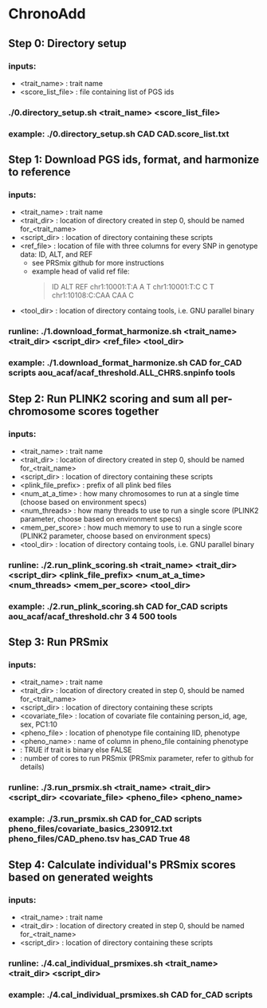 # ChronoAdd

## Step 0: Directory setup

### inputs: 
* <trait_name> : trait name
* <score_list_file> : file containing list of PGS ids
### ./0.directory_setup.sh <trait_name> <score_list_file>
### example: ./0.directory_setup.sh CAD CAD.score_list.txt



## Step 1: Download PGS ids, format, and harmonize to reference

### inputs: 
* <trait_name> : trait name
* <trait_dir> : location of directory created in step 0, should be named for_<trait_name>
* <script_dir> : location of directory containing these scripts
* <ref_file> : location of file with three columns for every SNP in genotype data: ID, ALT, and REF
  * see PRSmix github for more instructions
  * example head of valid ref file:
    >   ID      ALT     REF
    >   chr1:10001:T:A  A       T
    >   chr1:10001:T:C  C       T
    >   chr1:10108:C:CAA        CAA     C
* <tool_dir> : location of directory containg tools, i.e. GNU parallel binary
  
### runline: ./1.download_format_harmonize.sh <trait_name> <trait_dir> <script_dir> <ref_file> <tool_dir>
### example: ./1.download_format_harmonize.sh CAD for_CAD scripts aou_acaf/acaf_threshold.ALL_CHRS.snpinfo tools



## Step 2: Run PLINK2 scoring and sum all per-chromosome scores together

### inputs: 
* <trait_name> : trait name
* <trait_dir> : location of directory created in step 0, should be named for_<trait_name>
* <script_dir> : location of directory containing these scripts
* <plink_file_prefix> : prefix of all plink bed files
* <num_at_a_time> : how many chromosomes to run at a single time (choose based on environment specs)
* <num_threads> : how many threads to use to run a single score (PLINK2 parameter, choose based on environment specs)
* <mem_per_score> : how much memory to use to run a single score (PLINK2 parameter, choose based on environment specs)
* <tool_dir> : location of directory containg tools, i.e. GNU parallel binary

### runline: ./2.run_plink_scoring.sh <trait_name> <trait_dir> <script_dir> <plink_file_prefix> <num_at_a_time> <num_threads> <mem_per_score> <tool_dir>
### example: ./2.run_plink_scoring.sh CAD for_CAD scripts aou_acaf/acaf_threshold.chr 3 4 500 tools



## Step 3: Run PRSmix

### inputs: 
* <trait_name> : trait name
* <trait_dir> : location of directory created in step 0, should be named for_<trait_name>
* <script_dir> : location of directory containing these scripts
* <covariate_file> : location of covariate file containing person_id, age, sex, PC1:10
* <pheno_file> : location of phenotype file containing IID, phenotype
* <pheno_name> : name of column in pheno_file containing phenotype
* <isbinary> : TRUE if trait is binary else FALSE
* <ncores> : number of cores to run PRSmix (PRSmix parameter, refer to github for details)

### runline: ./3.run_prsmix.sh <trait_name> <trait_dir> <script_dir> <covariate_file> <pheno_file> <pheno_name> <isbinary> <ncores>
### example: ./3.run_prsmix.sh CAD for_CAD scripts pheno_files/covariate_basics_230912.txt pheno_files/CAD_pheno.tsv has_CAD True 48



## Step 4: Calculate individual's PRSmix scores based on generated weights

### inputs: 
* <trait_name> : trait name
* <trait_dir> : location of directory created in step 0, should be named for_<trait_name>
* <script_dir> : location of directory containing these scripts

### runline: ./4.cal_individual_prsmixes.sh <trait_name> <trait_dir> <script_dir> 
### example: ./4.cal_individual_prsmixes.sh CAD for_CAD scripts



